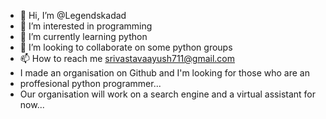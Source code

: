 - 👋 Hi, I’m @Legendskadad
- 👀 I’m interested in programming
- 🌱 I’m currently learning python
- 💞️ I’m looking to collaborate on some python groups
- 📫 How to reach me srivastavaayush711@gmail.com
- I made an organisation on Github and I'm looking for those who are an 
- proffesional python programmer... 
- Our organisation will work on a search engine and a virtual assistant
for now...

